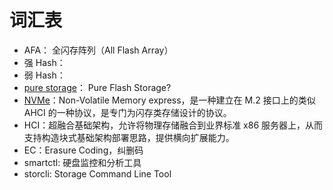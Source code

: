 # 词汇表

- AFA： 全闪存阵列（All Flash Array）
- 强 Hash：
- 弱 Hash：
- [pure storage](http://www.purestorage.com/)： Pure Flash Storage?
- [NVMe](http://baike.sogou.com/v158092014.htm?fromTitle=NVMe)：Non-Volatile Memory express，是一种建立在 M.2 接口上的类似 AHCI 的一种协议，是专门为闪存类存储设计的协议。
- HCI：超融合基础架构，允许将物理存储融合到业界标准 x86 服务器上，从而支持构造块式基础架构部署思路，提供横向扩展能力。
- EC：Erasure Coding，纠删码
- smartctl: 硬盘监控和分析工具
- storcli:  Storage Command Line Tool
